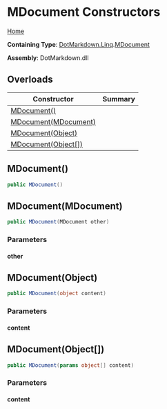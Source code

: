 # MDocument Constructors

[Home](../../../../README.md#_top)

**Containing Type**: [DotMarkdown.Linq](../../README.md#_top)\.[MDocument](../README.md#_top)

**Assembly**: DotMarkdown\.dll

## Overloads

| Constructor | Summary |
| ----------- | ------- |
| [MDocument()](#DotMarkdown_Linq_MDocument__ctor) | |
| [MDocument(MDocument)](#DotMarkdown_Linq_MDocument__ctor_DotMarkdown_Linq_MDocument_) | |
| [MDocument(Object)](#DotMarkdown_Linq_MDocument__ctor_System_Object_) | |
| [MDocument(Object\[\])](#DotMarkdown_Linq_MDocument__ctor_System_Object___) | |

## MDocument\(\) <a name="DotMarkdown_Linq_MDocument__ctor"></a>

```csharp
public MDocument()
```

## MDocument\(MDocument\) <a name="DotMarkdown_Linq_MDocument__ctor_DotMarkdown_Linq_MDocument_"></a>

```csharp
public MDocument(MDocument other)
```

### Parameters

#### other

## MDocument\(Object\) <a name="DotMarkdown_Linq_MDocument__ctor_System_Object_"></a>

```csharp
public MDocument(object content)
```

### Parameters

#### content

## MDocument\(Object\[\]\) <a name="DotMarkdown_Linq_MDocument__ctor_System_Object___"></a>

```csharp
public MDocument(params object[] content)
```

### Parameters

#### content

